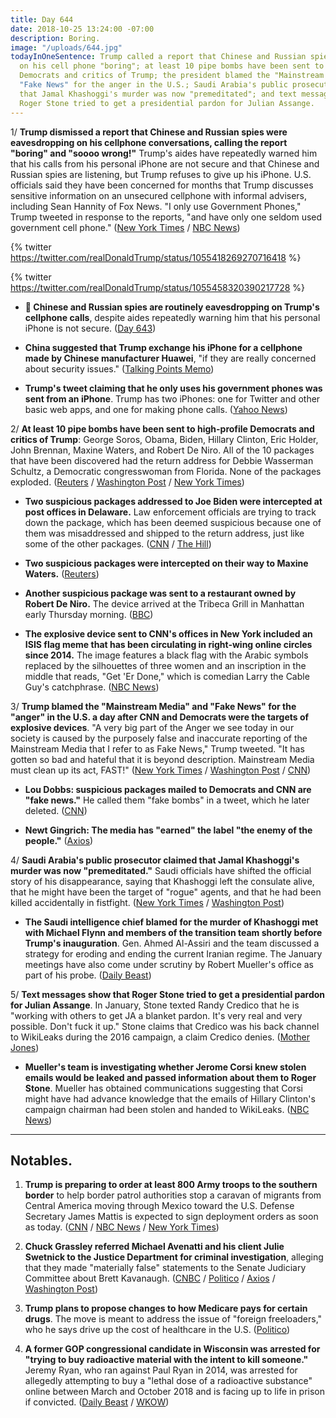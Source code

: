 ```yaml
---
title: Day 644
date: 2018-10-25 13:24:00 -07:00
description: Boring.
image: "/uploads/644.jpg"
todayInOneSentence: Trump called a report that Chinese and Russian spies were eavesdropping
  on his cell phone "boring"; at least 10 pipe bombs have been sent to high-profile
  Democrats and critics of Trump; the president blamed the "Mainstream Media" and
  "Fake News" for the anger in the U.S.; Saudi Arabia's public prosecutor claimed
  that Jamal Khashoggi's murder was now "premeditated"; and text messages show that
  Roger Stone tried to get a presidential pardon for Julian Assange.
---
```


1/ **Trump dismissed a report that Chinese and Russian spies were eavesdropping on his cellphone conversations, calling the report "boring" and "soooo wrong!"** Trump's aides have repeatedly warned him that his calls from his personal iPhone are not secure and that Chinese and Russian spies are listening, but Trump refuses to give up his iPhone. U.S. officials said they have been concerned for months that Trump discusses sensitive information on an unsecured cellphone with informal advisers, including Sean Hannity of Fox News. "I only use Government Phones," Trump tweeted in response to the reports, "and have only one seldom used government cell phone." ([New York Times](https://www.nytimes.com/2018/10/25/us/politics/trump-cellphone-china-russia.html) / [NBC News](https://www.nbcnews.com/politics/donald-trump/u-s-officials-concerned-trump-discussing-sensitive-information-unsecured-cellphone-n924376))

{% twitter https://twitter.com/realDonaldTrump/status/1055418269270716418 %}

{% twitter https://twitter.com/realDonaldTrump/status/1055458320390217728 %}

* **📌 Chinese and Russian spies are routinely eavesdropping on Trump's cellphone calls**, despite aides repeatedly warning him that his personal iPhone is not secure. ([Day 643](https://whatthefuckjusthappenedtoday.com/2018/10/24/day-643/#7-chinese-and-russian-spies-are-rout))

* **China suggested that Trump exchange his iPhone for a cellphone made by Chinese manufacturer Huawei**, "if they are really concerned about security issues." ([Talking Points Memo](https://talkingpointsmemo.com/news/china-denies-nyt-trump-iphone-spying-report))

* **Trump's tweet claiming that he only uses his government phones was sent from an iPhone**. Trump has two iPhones: one for Twitter and other basic web apps, and one for making phone calls. ([Yahoo News](https://finance.yahoo.com/news/trump-tweet-claiming-apos-only-181337023.html))

2/ **At least 10 pipe bombs have been sent to high-profile Democrats and critics of Trump**: George Soros, Obama, Biden, Hillary Clinton, Eric Holder, John Brennan, Maxine Waters, and Robert De Niro. All of the 10 packages that have been discovered had the return address for Debbie Wasserman Schultz, a Democratic congresswoman from Florida. None of the packages exploded. ([Reuters](https://www.reuters.com/article/us-usa-packages/suspects-sought-in-sending-of-package-bombs-to-top-us-democrats-trump-critics-idUSKCN1MZ1CP) / [Washington Post](https://www.washingtonpost.com/nation/2018/10/25/mail-bomb-investigation-intensifies-suspicious-package-removed-robert-de-niros-building/) / [New York Times](https://www.nytimes.com/2018/10/25/nyregion/bomb-explosive-device.html))

* **Two suspicious packages addressed to Joe Biden were intercepted at post offices in Delaware.** Law enforcement officials are trying to track down the package, which has been deemed suspicious because one of them was misaddressed and shipped to the return address, just like some of the other packages. ([CNN](https://www.cnn.com/2018/10/25/politics/bombs-suspicious-packages-what-we-know/index.html) / [The Hill](https://thehill.com/policy/national-security/413061-law-enforcement-looking-into-potentially-suspicious-package))

* **Two suspicious packages were intercepted on their way to Maxine Waters.** ([Reuters](https://www.reuters.com/article/us-usa-packages-waters/fbi-confirms-two-more-suspicious-packages-addressed-to-california-congresswoman-idUSKCN1MZ06P))

* **Another suspicious package was sent to a restaurant owned by Robert De Niro.** The device arrived at the Tribeca Grill in Manhattan early Thursday morning. ([BBC](https://www.bbc.com/news/world-us-canada-45975447))

* **The explosive device sent to CNN's offices in New York included an ISIS flag meme that has been circulating in right-wing online circles since 2014.** The image features a black flag with the Arabic symbols replaced by the silhouettes of three women and an inscription in the middle that reads, "Get 'Er Done," which is comedian Larry the Cable Guy's catchphrase.  ([NBC News](https://www.nbcnews.com/news/us-news/explosive-device-sent-cnn-featured-parody-isis-flag-get-er-n924166))

3/ **Trump blamed the "Mainstream Media" and "Fake News" for the "anger" in the U.S. a day after CNN and Democrats were the targets of explosive devices**. "A very big part of the Anger we see today in our society is caused by the purposely false and inaccurate reporting of the Mainstream Media that I refer to as Fake News," Trump tweeted. "It has gotten so bad and hateful that it is beyond description. Mainstream Media must clean up its act, FAST!" ([New York Times](https://www.nytimes.com/2018/10/24/us/politics/trump-bomb-cnn-obama-clintons.html) / [Washington Post](https://www.washingtonpost.com/politics/trump-doubles-down-on-blaming-media-as-suspicious-packages-continue-to-surface/2018/10/25/507aeec2-d848-11e8-a10f-b51546b10756_story.html) / [CNN](https://www.cnn.com/2018/10/25/politics/trump-blames-media-for-anger-after-attacks/index.html))

* **Lou Dobbs: suspicious packages mailed to Democrats and CNN are "fake news."** He called them "fake bombs" in a tweet, which he later deleted. ([CNN](https://www.cnn.com/2018/10/25/media/lou-dobbs-fake-bombs/index.html))

* **Newt Gingrich: The media has "earned" the label "the enemy of the people."** ([Axios](https://www.axios.com/newt-gingrich-news-media-earned-enemy-of-the-people-6a2511cf-1226-4594-bb28-43d0e05ca030.html))

4/ **Saudi Arabia's public prosecutor claimed that Jamal Khashoggi's murder was now "premeditated."** Saudi officials have shifted the official story of his disappearance, saying that Khashoggi left the consulate alive, that he might have been the target of "rogue" agents, and that he had been killed accidentally in fistfight. ([New York Times](https://www.nytimes.com/2018/10/25/world/middleeast/saudi-arabia-jamal-khashoggi-turkey.html) / [Washington Post](https://www.washingtonpost.com/world/middle_east/saudi-arabia-says-khashoggis-killing-was-premeditated-in-latest-reversal/2018/10/25/d517f406-d7c4-11e8-8384-bcc5492fef49_story.html))

* **The Saudi intelligence chief blamed for the murder of Khashoggi met with Michael Flynn and members of the transition team shortly before Trump's inauguration**. Gen. Ahmed Al-Assiri and the team discussed a strategy for eroding and ending the current Iranian regime. The January meetings have also come under scrutiny by Robert Mueller's office as part of his probe. ([Daily Beast](https://www.thedailybeast.com/saudi-spy-met-with-team-trump-about-taking-down-iran))

5/ **Text messages show that Roger Stone tried to get a presidential pardon for Julian Assange**. In January, Stone texted Randy Credico that he is "working with others to get JA a blanket pardon. It's very real and very possible. Don't fuck it up." Stone claims that Credico was his back channel to WikiLeaks during the 2016 campaign, a claim Credico denies. ([Mother Jones](https://www.motherjones.com/politics/2018/10/text-messages-show-roger-stone-was-working-to-get-a-pardon-for-wikileaks-julian-assange/))

* **Mueller's team is investigating whether Jerome Corsi knew stolen emails would be leaked and passed information about them to Roger Stone**. Mueller has obtained communications suggesting that Corsi might have had advance knowledge that the emails of Hillary Clinton's campaign chairman had been stolen and handed to WikiLeaks. ([NBC News](https://www.nbcnews.com/politics/justice-department/mueller-has-evidence-suggesting-stone-associate-knew-clinton-emails-would-n924036))

---

## Notables.

1. **Trump is preparing to order at least 800 Army troops to the southern border** to help border patrol authorities stop a caravan of migrants from Central America moving through Mexico toward the U.S. Defense Secretary James Mattis is expected to sign deployment orders as soon as today. ([CNN](https://www.cnn.com/2018/10/25/politics/mattis-troops-southern-border/index.html) / [NBC News](https://www.nbcnews.com/politics/immigration/trump-says-he-s-bringing-out-military-secure-u-s-n924271) / [New York Times](https://www.nytimes.com/2018/10/25/us/politics/trump-army-border-mexico.html))

2. **Chuck Grassley referred Michael Avenatti and his client Julie Swetnick to the Justice Department for criminal investigation**, alleging that they made "materially false" statements to the Senate Judiciary Committee about Brett Kavanaugh. ([CNBC](https://www.cnbc.com/2018/10/25/chuck-grassley-refers-michael-avenatti-and-julie-swetnick-for-investigation.html) / [Politico](https://www.politico.com/story/2018/10/25/grassley-avenatti-swetnick-criminal-probe-940581) / [Axios](https://www.axios.com/michael-avenatti-julie-swetnick-doj-investigationd-384da247-b011-4fba-9753-67c3543fbb73.html) / [Washington Post](https://www.washingtonpost.com/politics/grassley-refers-avenatti-and-swetnick-to-justice-for-a-criminal-probe/2018/10/25/75ef7a02-d879-11e8-9559-712cbf726d1c_story.html))

3. **Trump plans to propose changes to how Medicare pays for certain drugs**. The move is meant to address the issue of "foreign freeloaders," who he says drive up the cost of healthcare in the U.S. ([Politico](https://www.politico.com/story/2018/10/25/trump-medicare-drug-prices-plan-888607))

4. **A former GOP congressional candidate in Wisconsin was arrested for "trying to buy radioactive material with the intent to kill someone."** Jeremy Ryan, who ran against Paul Ryan in 2014, was arrested for allegedly attempting to buy a "lethal dose of a radioactive substance" online between March and October 2018 and is facing up to life in prison if convicted. ([Daily Beast](https://www.thedailybeast.com/former-gop-candidate-arrested-for-attempting-to-kill-with-radioactive-material) / [WKOW](https://wkow.com/news/top-stories/2018/10/24/fbi-town-of-madison-man-tried-to-buy-radioactive-material-in-order-to-kill-someone/))